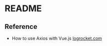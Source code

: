 # README

## Reference

* How to use Axios with Vue.js [logrocket.com](https://blog.logrocket.com/how-use-axios-vue-js/)